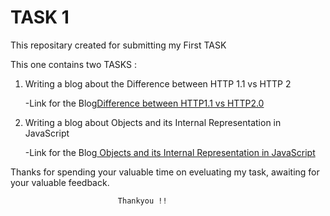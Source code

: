 # TASK 1

This repositary created for submitting my First TASK 

This one contains two TASKS :

 1. Writing a blog about the Difference between HTTP 1.1  vs HTTP 2
     
     -Link for the Blog[Difference between HTTP1.1 vs HTTP2.0](https://medium.com/@magicalselva/difference-between-http1-1-vs-http-2-0-1bb130bb6d65)




  2. Writing a blog about Objects and its Internal Representation in JavaScript

        -Link for the Blog[ Objects and its Internal Representation in JavaScript
](https://medium.com/@magicalselva/objects-and-its-internal-representation-in-javascript-3e259329af38)


Thanks for spending your valuable time on eveluating my task,
awaiting for your valuable feedback.

                            Thankyou !!
 
